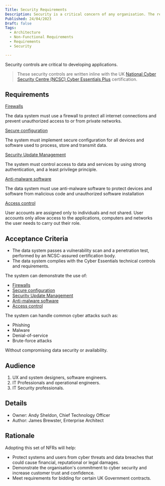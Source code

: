 ```yaml
---
Title: Security Requirements
Description: Security is a critical concern of any organisation. The requirements will help you baseline security needs and understand the risks in your app.
Published: 24/04/2023
Draft: false
Tags:
  - Architecture
  - Non-Functional Requirements
  - Requirements
  - Security

---
```


Security controls are critical to developing applications.

> These security controls are written inline with the UK [National Cyber Security Centre (NCSC) Cyber Essentials Plus](https://www.ncsc.gov.uk/cyberessentials/overview) certification.

## Requirements

[Firewalls](xref:firewalls)

The data system must use a firewall to protect all internet connections and prevent unauthorized access to or from private networks.

[Secure configuration](xref:secure-configuration)

The system must implement secure configuration for all devices and software used to process, store and transmit data.

[Security Update Management](xref:security-update-management)

The system must control access to data and services by using strong authentication, and a least privilege principle.

[Anti-malware software](xref:malware-protection)

The data system must use anti-malware software to protect devices and software from malicious code and unauthorized software installation

[Access control](xref:user-access-control)

User accounts are assigned only to individuals and not shared. User accounts only allow access to the applications, computers and networks the user needs to carry out their role.

## Acceptance Criteria

* The data system passes a vulnerability scan and a penetration test, performed by an NCSC-assured certification body.
* The data system complies with the Cyber Essentials technical controls and requirements.

The system can demonstrate the use of:

* [Firewalls](xref:firewalls)
* [Secure configuration](xref:secure-configuration)
* [Security Update Management](xref:security-update-management)
* [Anti-malware software](xref:malware-protection)
* [Access control](xref:user-access-control)

The system can handle common cyber attacks such as:

* Phishing
* Malware
* Denial-of-service
* Brute-force attacks

Without compromising data security or availability.

## Audience

  1. UX and system designers, software engineers.
  2. IT Professionals and operational engineers.
  3. IT Security professionals.

## Details

* Owner: Andy Sheldon, Chief Technology Officer
* Author: James Brewster, Enterprise Architect

## Rationale

Adopting this set of NFRs will help:

* Protect systems and users from cyber threats and data breaches that could cause financial, reputational or legal damages.
* Demonstrate the organisation's commitment to cyber security and increase customer trust and confidence.
* Meet requirements for bidding for certain UK Government contracts.
